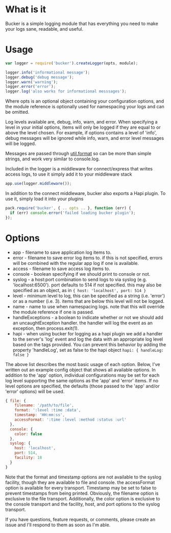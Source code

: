 What is it
==========

Bucker is a simple logging module that has everything you need to make your logs sane, readable, and useful.


Usage
=====

```javascript
var logger = require('bucker').createLogger(opts, module);

logger.info('informational message');
logger.debug('debug message');
logger.warn('warning');
logger.error('error');
logger.log('also works for informational messsages');
```

Where opts is an optional object containing your configuration options, and the module reference is optionally used for namespacing your logs and can be omitted.

Log levels available are, debug, info, warn, and error. When specifying a level in your initial options, items will only be logged if they are equal to or above the level chosen. For example, if options contains a level of 'info', debug messages will be ignored while info, warn, and error level messages will be logged.

Messages are passed through [util.format](http://nodejs.org/api/util.html#util_util_format_format) so can be more than simple strings, and work very similar to console.log.

Included in the logger is a middleware for connect/express that writes access logs, to use it simply add it to your middleware stack

```javascript
app.use(logger.middleware());
```
In addition to the connect middleware, bucker also exports a Hapi plugin. To use it, simply load it into your plugins

```javascript
pack.require('bucker', { .. opts .. }, function (err) {
  if (err) console.error('failed loading bucker plugin');
});
```



Options
=======

* app - filename to save application log items to.
* error - filename to save error log items to. if this is not specified, errors will be combined with the regular app log if one is available.
* access - filename to save access log items to.
* console - boolean specifying if we should print to console or not.
* syslog - a host:port combination to send logs to via syslog (e.g. 'localhost:6500'). port defaults to 514 if not specified. this may also be specified as an object, as in ``` { host: 'localhost', port: 514 } ```
* level - minimum level to log, this can be specified as a string (i.e. 'error') or as a number (i.e. 3). items that are below this level will not be logged.
* name - name to use when namespacing logs. note that this will override the module reference if one is passed.
* handleExceptions - a boolean to indicate whether or not we should add an uncaughtException handler. the handler will log the event as an exception, then process.exit(1).
* hapi - when using bucker for logging as a hapi plugin we add a handler to the server's 'log' event and log the data with an appropriate log level based on the tags provided. You can prevent this behavior by adding the property 'handleLog', set as false to the hapi object ``` hapi: { handleLog: false } ```

The above list describes the most basic usage of each option. Below, I've written out an example config object that shows all available options.
In addition to the 'app' option, individual configurations may be set for each log level supporting the same options as the 'app' and 'error' items. If no level options are specified, the defaults (those passed to the 'app' and/or 'error' options) will be used.

```javascript
{ file: {
    filename: '/path/to/file',
    format: ':level :time :data',
    timestamp: 'HH:mm:ss',
    accessFormat: ':time :level :method :status :url'
  },
  console: {
    color: false
  },
  syslog: {
    host: 'localhost',
    port: 514,
    facility: 18
  }
}
```

Note that the format and timestamp options are not available to the syslog facility, though they are available to file and console. the accessFormat option is available for every transport. Timestamp may be set to false to prevent timestamps from being printed. Obviously, the filename option is exclusive to the file transport. Additionally, the color option is exclusive to the console transport and the facility, host, and port options to the syslog transport.

If you have questions, feature requests, or comments, please create an issue and I'll respond to them as soon as I'm able.

